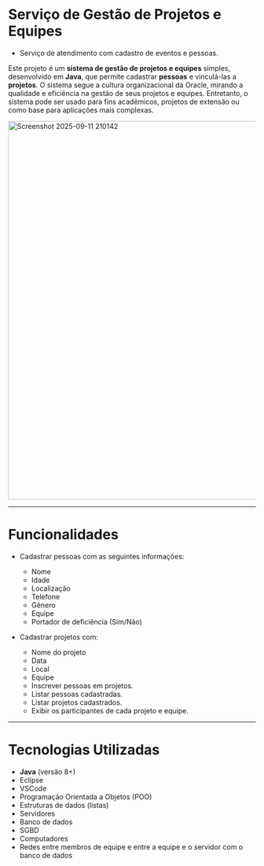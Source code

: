 # Serviço de Gestão de Projetos e Equipes
- Serviço de atendimento com cadastro de eventos e pessoas.

Este projeto é um **sistema de gestão de projetos e equipes** simples, desenvolvido em **Java**, que permite cadastrar **pessoas** e vinculá-las a **projetos**. O sistema segue a cultura organizacional da Oracle, mirando a qualidade e eficiência na gestão de seus projetos e equipes. Entretanto, o sistema pode ser usado para fins acadêmicos, projetos de extensão ou como base para aplicações mais complexas.

<img width="998" height="770" alt="Screenshot 2025-09-11 210142" src="https://github.com/user-attachments/assets/658cfce4-aa11-4ced-8bca-854d50cc0c25" />

---

# Funcionalidades
- Cadastrar pessoas com as seguintes informações:
  - Nome
  - Idade
  - Localização
  - Telefone
  - Gênero
  - Equipe
  - Portador de deficiência (Sim/Não)

- Cadastrar projetos com:
  - Nome do projeto
  - Data
  - Local
  - Equipe
  - Inscrever pessoas em projetos.
  - Listar pessoas cadastradas.
  - Listar projetos cadastrados.
  - Exibir os participantes de cada projeto e equipe.

---

# Tecnologias Utilizadas

- **Java** (versão 8+)
- Eclipse
- VSCode
- Programação Orientada a Objetos (POO)
- Estruturas de dados (listas)
- Servidores
- Banco de dados
- SGBD
- Computadores
- Redes entre membros de equipe e entre a equipe e o servidor com o banco de dados
